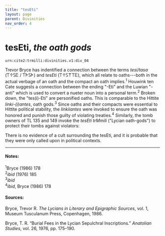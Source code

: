 ```yaml
---
title: "tesEti"
layout: page
parent: Divinities
nav_order: 4
---
```


# tesEti, *the oath gods*

`urn:cite2:trmilli:divinities.v1:div_04`

Trevor Bryce has indentified a connection between the terms *tesi/tasa* (𐊗𐊁𐊖𐊆 / 𐊗𐊀𐊖𐊀) and *tesEti* (𐊗𐊁𐊖𐊚𐊗𐊆), which all relate to oaths---both in the actual verbage of an oath and the compact an oath implies.<sup>1</sup> Houwink ten Cate suggests a connection between the ending "-Eti" and the Luwian "-anti" which is used to convert a nueter noun into a personal term.<sup>2</sup> Broken down, the "tes(i)-Eti" are personified oaths. This is comparable to the Hittite *linki-(i)antes*, oath gods.<sup>3</sup> Since oaths and their compacts were essential to Hittite political stability, the *linkiiantes* were invoked to ensure the oath was honored and punish those guilty of violating treaties.<sup>4</sup> Similarly, the tomb owners of TL 135 and 149 invoke the *tesEti trMmili* ("Lycian oath-gods") to protect their tombs against violators:




There is no evidence of a cult surrounding the tesEti, and it is probable that they were only called upon in political contexts. 

--------------------

#### Notes:

<sup>1</sup>Bryce (1986) 178<br/>
<sup>2</sup>*ibid* (1976) 185<br/>
<sup>3</sup>*ibid*<br/>
<sup>4</sup>*ibid*, Bryce (1986) 178<br/>


#### Sources: 
Bryce, Trevor R. *The Lycians in Literary and Epigraphic Sources*, vol. 1, Museum Tusculanum Press, Copenhagen, 1986.

Bryce, T. R. “Burial Fees in the Lycian Sepulchral Inscriptions.” *Anatolian Studies*, vol. 26, 1976, pp. 175–190.
